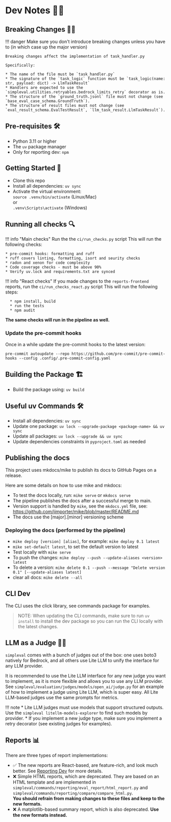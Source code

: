 # Dev Notes 👩‍💻

## Breaking Changes ⛓️‍💥

!!! danger
    Make sure you don't introduce breaking changes unless you have to (in which case up the major version)

    Breaking changes affect the implementation of task_handler.py

    Specifically:

    * The name of the file must be `task_handler.py`
    * The signature of the `task_logic` function must be `task_logic(name: str, payload: dict) -> LlmTaskResult`
    * Handlers are expected to use the `simpleval.utilities.retryables.bedrock_limits_retry` decorator as is.
    * The structure of the `ground_truth.jsonl` file must not change (see `base_eval_case_schema.GroundTruth`).
    * The structure of result files must not change (see `eval_result_schema.EvalTestResult`, `llm_task_result.LlmTaskResult`).

## Pre-requisites 🛠️
* Python 3.11 or higher
* The `uv` package manager
* Only for reporting dev: `npm`

## Getting Started 🚀
* Clone this repo
* Install all dependencies: `uv sync`
* Activate the virtual environment: <br>`source .venv/bin/activate` (Linux/Mac)
<br>or
<br>`.venv\Scripts\activate` (Windows)

## Running all checks 🔍

!!! info "Main checks"
    Run the the `ci/run_checks.py` script
    This will run the following checks:
    
    * pre-commit hooks: formatting and ruff
    * ruff covers linting, formatting, isort and seurity checks
    * radon and xenon for code complexity
    * Code coverage checks - must be above 90%
    * Verify uv.lock and requirements.txt are synced

!!! info "React checks"
      If you made changes to the `reports-frontend` reports, run the `ci/run_checks_react.py` script
      This will run the following steps:

      * npm install, build
      * run the tests
      * npm audit

**The same checks will run in the pipeline as well.**

### Update the pre-commit hooks
Once in a while update the pre-commit hooks to the latest version:

`pre-commit autoupdate --repo https://github.com/pre-commit/pre-commit-hooks --config .config/.pre-commit-config.yaml`

## Building the Package 🏗️
* Build the package using: `uv build`

## Useful uv Commands 🛠️
* Install all dependencies: `uv sync`
* Update one package: `uv lock --upgrade-package <package-name> && uv sync`
* Update all packages: `uv lock --upgrade && uv sync`
* Update dependencies constraints in `pyproject.toml` as needed

## Publishing the docs
This project uses mkdocs/mike to publish its docs to GitHub Pages on a release.

Here are some details on how to use mike and mkdocs:

* To test the docs locally, run: `mike serve` or `mkdocs serve`
* The pipeline publishes the docs after a successful merge to main.
* Version support is handled by `mike`, see the `mkdocs.yml` file, see: https://github.com/jimporter/mike/blob/master/README.md
* The docs use the [major].[minor] versioning scheme

### Deploying the docs (performed by the pipeline)
* `mike deploy [version] [alias]`, for example: `mike deploy 0.1 latest`
* `mike set-default latest`, to set the default version to latest
* Test locally with `mike serve`
* To push the changes: `mike deploy --push --update-aliases <version> latest`
* To delete a version: `mike delete 0.1 --push --message "Delete version 0.1" [--update-aliases latest]`
* clear all docs: `mike delete --all`

## CLI Dev
The CLI uses the click library, see commands package for examples.

> NOTE: When updating the CLI commands, make sure to run `uv install` to install the dev package so you can run the CLI locally with the latest changes.

## LLM as a Judge 👩‍⚖️

`simpleval` comes with a bunch of judges out of the box: one uses boto3 natively for Bedrock, and all others use Lite LLM to unify the interface for any LLM provider.


It is recommended to use the Lite LLM interface for any new judge you want to implement, as it is more flexible and allows you to use any LLM provider.
See `simpleval/evaluation/judges/models/open_ai/judge.py` for an example of how to implement a judge using Lite LLM, which is super easy.
All Lite LLM-based judges use the same prompts for metrics.

!!! note
    * Lite LLM judges must use models that support structured outputs. Use the `simpleval litellm-models-explorer` to find such models by provider.
    * If you implement a new judge type, make sure you implement a retry decorator (see existing judges for examples).

## Reports 📊

There are three types of report implementations:


- ✅ The new reports are React-based, are feature-rich, and look much better. See [Reporting Dev](reporting-dev.md) for more details.
- ❌ Simple HTML reports, which are deprecated. They are based on an HTML template and are implemented in `simpleval/commands/reporting/eval_report/html_report.py` and `simpleval/commands/reporting/compare/compare_html.py`. 
  <br>**You should refrain from making changes to these files and keep to the new formats.**
- ❌ A matplotlib-based summary report, which is also deprecated. **Use the new formats instead.**

<br>
